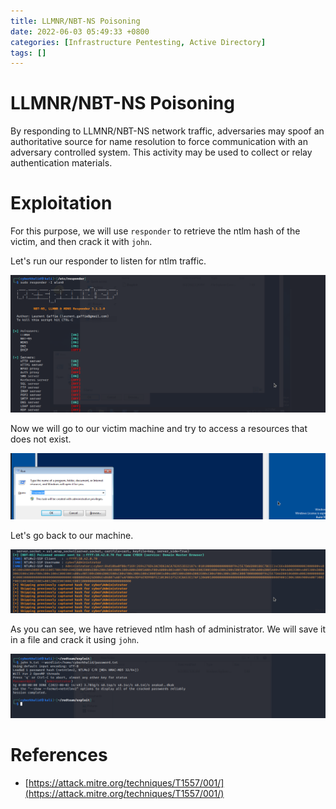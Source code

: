 ```yaml
---
title: LLMNR/NBT-NS Poisoning 
date: 2022-06-03 05:49:33 +0800
categories: [Infrastructure Pentesting, Active Directory]
tags: []  
---
```


# LLMNR/NBT-NS Poisoning

By responding to LLMNR/NBT-NS network traffic, adversaries may spoof an authoritative source for name resolution to force communication with an adversary controlled system. This activity may be used to collect or relay authentication materials. 

# Exploitation

For this purpose, we will use `responder` to retrieve the ntlm hash of the victim, and then crack it with `john`.

Let's run our responder to listen for ntlm traffic.

![ntlm](https://raw.githubusercontent.com/cyberkhalid/cyberkhalid.github.io/main/assets/img/ipentest/smbrelay3.png)

Now we will go to our victim machine and try to access a resources that does not exist.

![ntlm](https://raw.githubusercontent.com/cyberkhalid/cyberkhalid.github.io/main/assets/img/ipentest/ntlmrelay4.png)

Let's go back to our machine.

![ntlm](https://raw.githubusercontent.com/cyberkhalid/cyberkhalid.github.io/main/assets/img/ipentest/smbrelay6.png)

As you can see, we have retrieved ntlm hash of administrator. We will save it in a file and crack it using `john`.

![ntlm](https://raw.githubusercontent.com/cyberkhalid/cyberkhalid.github.io/main/assets/img/ipentest/smbrelay7.png)


# References

- [https://attack.mitre.org/techniques/T1557/001/](https://attack.mitre.org/techniques/T1557/001/)
